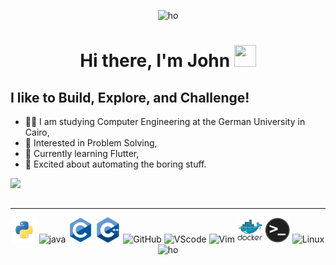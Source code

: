 <p align="center">
<img alt="ho" src="https://media3.giphy.com/media/jdPMeyv9rn0hZHh8n9/giphy.gif?cid=790b7611e2a7eaabe4f3a4e0dc45e8b4e6f47819b864116b&rid=giphy.gif&ct=s" width="200">
</p>


<h1 align="center">Hi there, I'm John <img src="https://media.giphy.com/media/hvRJCLFzcasrR4ia7z/giphy.gif" width="35px" height="35px"></h1>

## I like to Build, Explore, and Challenge!
- 👨‍💻 I am studying Computer Engineering at the German University in Cairo,
- 🧠 Interested in Problem Solving,
- 📱 Currently learning Flutter,
- 🤖 Excited about automating the boring stuff.



[<img align="left"  width="150px" src="https://img.shields.io/badge/LinkedIn-0077B5?style=for-the-badge&logo=linkedin&logoColor=white" />][linkedin]
  
[linkedin]: https://www.linkedin.com/in/john-r-4519231a1/

 <br><br> 
 
 ---
 
<p align="center">

<img alt="Python3" width="40px" src="https://raw.githubusercontent.com/github/explore/80688e429a7d4ef2fca1e82350fe8e3517d3494d/topics/python/python.png" />

<img alt="java" width="40px" src="https://img.icons8.com/color/48/000000/java-coffee-cup-logo.png" />

<img alt="C" width="40px" src="https://raw.githubusercontent.com/devicons/devicon/master/icons/c/c-original.svg" />

<img alt="Cpp" width="40px" src="https://raw.githubusercontent.com/devicons/devicon/master/icons/cplusplus/cplusplus-original.svg" />

<img alt="GitHub" width="40px" src="https://img.icons8.com/fluent/50/000000/github.png" />


<img alt="VScode" width="40px" src="https://img.icons8.com/fluent/48/000000/visual-studio-code-2019.png" />

<img alt="Vim" width="40px" src="http://www.sromero.org/wiki/_media/linux/aplicaciones/vimman/vim-editor_logo.png" />

<img alt="docker" width="40px" src="https://raw.githubusercontent.com/devicons/devicon/master/icons/docker/docker-original-wordmark.svg" />

<img alt="Terminal" width="40px" src="https://raw.githubusercontent.com/github/explore/80688e429a7d4ef2fca1e82350fe8e3517d3494d/topics/terminal/terminal.png" />

<img alt="Linux" width="40px" src="https://cdn.pixabay.com/photo/2017/01/31/16/57/linux-2025536_960_720.png" />

<br>

<img alt="ho" src="https://media3.giphy.com/media/PgLLtnqHts1woXeKpy/giphy.gif?cid=790b7611af45c6793e1a4899317cd66d263a804bcda9e4b8&rid=giphy.gif&ct=s" width="200">

</p>
